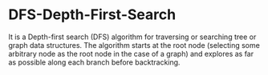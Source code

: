 # DFS-Depth-First-Search
It is a Depth-first search (DFS) algorithm for traversing or searching tree or graph data structures. The algorithm starts at the root node (selecting some arbitrary node as the root node in the case of a graph) and explores as far as possible along each branch before backtracking.
